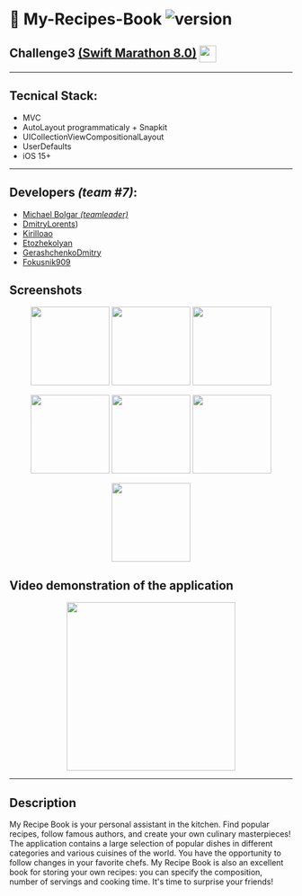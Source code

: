 # 🍳 My-Recipes-Book ![version](https://img.shields.io/badge/v1.0-release-green?link=release)

## Challenge3 [(Swift Marathon 8.0)](https://t.me/swiftmarathon) <a href="url"><img src="https://github.com/DmitryLorents/Bomba-Challenge1/blob/dmitry/readmeFix/Bomba-Challenge1/SupportingFiles/Assets.xcassets/ReadmeFiles/swiftMarathon.imageset/swift%20Marathon.jpeg" height="auto" width="30" align="center"></a>

---

## Tecnical Stack:

* MVC
* AutoLayout programmaticaly + Snapkit
* UICollectionViewCompositionalLayout
* UserDefaults
* iOS 15+

---

## Developers *(team #7)*:

* [Michael Bolgar *(teamleader)*](https://github.com/michaelbolgar)
* [DmitryLorents](https://github.com/DmitryLorents))
* [Kirilloao](https://github.com/Kirilloao)
* [Etozhekolyan](https://github.com/etozhekolyan)
* [GerashchenkoDmitry](https://github.com/GerashchenkoDmitry)
* [Fokusnik909](https://github.com/Fokusnik909)


## Screenshots
<p align="center">
<img src="https://github.com/DmitryLorents/My-Recipes-Book/blob/DimaL/ReadmeFix/My-Recipes-Book/My-Recipes-Book/SupportingFiles/Assets.xcassets/ReadmeImages/HomeScreen.imageset/HomeScreen.png" width="140"/> <img src="https://github.com/DmitryLorents/My-Recipes-Book/blob/DimaL/ReadmeFix/My-Recipes-Book/My-Recipes-Book/SupportingFiles/Assets.xcassets/ReadmeImages/SeeAllScreen.imageset/SeeAllScreen.png" width="140"/>  <img src="https://github.com/DmitryLorents/My-Recipes-Book/blob/DimaL/ReadmeFix/My-Recipes-Book/My-Recipes-Book/SupportingFiles/Assets.xcassets/ReadmeImages/RecipeDetails.imageset/RecipeDetails.png" width="140"/> 
</p>

<p align="center">
  <img src="https://github.com/DmitryLorents/My-Recipes-Book/blob/DimaL/ReadmeFix/My-Recipes-Book/My-Recipes-Book/SupportingFiles/Assets.xcassets/ReadmeImages/Favorites.imageset/Favorites.png" width="140"/>  <img src="https://github.com/DmitryLorents/My-Recipes-Book/blob/DimaL/ReadmeFix/My-Recipes-Book/My-Recipes-Book/SupportingFiles/Assets.xcassets/ReadmeImages/CreateRecipe.imageset/CreateRecipe.png" width="140"/>  <img src="https://github.com/DmitryLorents/My-Recipes-Book/blob/DimaL/ReadmeFix/My-Recipes-Book/My-Recipes-Book/SupportingFiles/Assets.xcassets/ReadmeImages/NotificationScreen.imageset/NotificationScreen.png" width="140"/>
</p>

<p align="center">
  <img src="https://github.com/DmitryLorents/My-Recipes-Book/blob/DimaL/ReadmeFix/My-Recipes-Book/My-Recipes-Book/SupportingFiles/Assets.xcassets/ReadmeImages/ProfileScreen.imageset/ProfileScreen.png" width="140"/>

## Video demonstration of the application

<p align="center">
  <img src="https://github.com/DmitryLorents/My-Recipes-Book/blob/DimaL/ReadmeFix/My-Recipes-Book/My-Recipes-Book/SupportingFiles/Assets.xcassets/ReadmeImages/Animation.dataset/Animation.gif" width="300"/>
</p>


---

## Description

My Recipe Book is your personal assistant in the kitchen. Find popular recipes, follow famous authors, and create your own culinary masterpieces!
The application contains a large selection of popular dishes in different categories and various cuisines of the world. You have the opportunity to follow changes in your favorite chefs. My Recipe Book is also an excellent book for storing your own recipes: you can specify the composition, number of servings and cooking time. It's time to surprise your friends!

